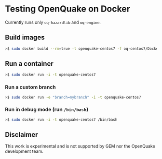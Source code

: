 # Testing OpenQuake on Docker #

Currently runs only `oq-hazardlib` and `oq-engine`.

## Build images ##

```bash
>$ sudo docker build --rm=true -t openquake-centos7 -f oq-centos7/Dockerfile .
```

## Run a container ##

```bash
>$ sudo docker run -i -t openquake-centos7
```

### Run a custom branch

```bash
>$ sudo docker run -e "branch=mybranch" -i -t openquake-centos7
```

### Run in debug mode (run `/bin/bash`)

```bash
>$ sudo docker run -i -t openquake-centos7 /bin/bash
```


## Disclaimer ##

This work is experimental and is not supported by GEM nor the OpenQuake development team.

